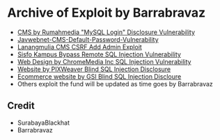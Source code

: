 # Archive of Exploit by Barrabravaz

* [CMS by Rumahmedia "MySQL Login" Disclosure Vulnerability](https://github.com/SurabayaBlackhat/Barrabravaz/tree/master/CMS-by-Rumahmedia-MySQL-Login-Disclosure-Vulnerability#cms-by-rumahmedia-mysql-login-disclosure-vulnerability)
* [Javwebnet-CMS-Default-Password-Vulnerability](https://github.com/SurabayaBlackhat/Barrabravaz/tree/master/Javwebnet-CMS-Default-Password-Vulnerability#javwebnet-cms-default-password-vulnerability)
* [Lanangmulia CMS CSRF Add Admin Exploit](https://github.com/SurabayaBlackhat/Barrabravaz/tree/master/Lanangmulia-CMS-CSRF-Add-Admin-Exploit#lanangmulia-cms-csrf-add-admin-exploit)
* [Sisfo Kampus Bypass Remote SQL Injection Vulnerability](https://github.com/SurabayaBlackhat/Barrabravaz/tree/master/Star-Sisfo-Kampus-Bypass-Remote-SQL-Injection-Vulnerability#sisfo-kampus-bypass-remote-sql-injection-vulnerability)
* [Web Design by ChromeMedia Inc SQL Injection Vulnerability](https://github.com/SurabayaBlackhat/Barrabravaz/tree/master/Web-Design-by-ChromeMedia-Inc-SQL-Injection-Vulnerability#web-design-by-chromemedia-inc-sql-injection-vulnerability)
* [Website by PIXWeaver Blind SQL Injection Disclosure](https://github.com/SurabayaBlackhat/Barrabravaz/tree/master/Website-by-PIXWeaver-Blind-SQL-Injection-Disclosure#website-by-pixweaver-blind-sql-injection-disclosure)
* [Ecommerce website by GSI Blind SQL Injection Discloure](https://github.com/SurabayaBlackhat/Barrabravaz/tree/master/Ecommerce-website-by-GSI-Blind-SQL-Injection-Discloure)
* Others exploit the fund will be updated as time goes by Barrabravaz

## Credit
* SurabayaBlackhat
* Barrabravaz